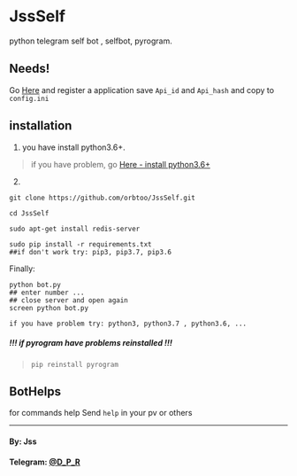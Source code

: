 # JssSelf
python telegram self bot , selfbot, pyrogram.


## Needs!
Go [Here](https://my.telegram.org/auth?to=apps) and register a application 
save `Api_id` and `Api_hash` and copy to `config.ini`


## installation 
1. you have install python3.6+.
> if you have problem, go [Here - install python3.6+](http://ubuntuhandbook.org/index.php/2017/07/install-python-3-6-1-in-ubuntu-16-04-lts/)
2. 
```
git clone https://github.com/orbtoo/JssSelf.git
```
```
cd JssSelf
```
```
sudo apt-get install redis-server
```
```
sudo pip install -r requirements.txt
##if don't work try: pip3, pip3.7, pip3.6
```
Finally:
```
python bot.py
## enter number ...
## close server and open again 
screen python bot.py

if you have problem try: python3, python3.7 , python3.6, ...
```

##### !!! if pyrogram have problems reinstalled !!!
> `pip reinstall pyrogram`


## BotHelps
for commands help Send `help` in your pv or others

---

#### By: Jss
#### Telegram: [@D_P_R](https://t.me/D_P_R)
